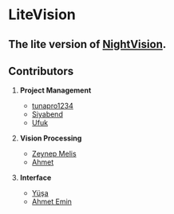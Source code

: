 # LiteVision
## The lite version of [NightVision](https://github.com/NF7839/NightVision). 

## Contributors
1. **Project Management**
    * [tunapro1234](https://github.com/tunapro1234)
    * [Siyabend](https://github.com/urunsiyabend)
    * [Ufuk](https://github.com/Ufuk-a)
    
2. **Vision Processing**
    * [Zeynep Melis](https://github.com/seynepmeliz)
    * [Ahmet](https://github.com/ahmetalis)
  
3. **Interface**
    * [Yüşa](https://github.com/yehpop)
    * [Ahmet Emin](https://github.com/Ahmet-Emin-Ustun)
